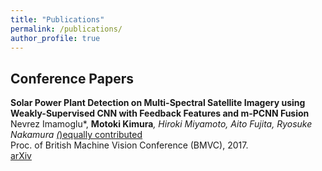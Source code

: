 ```yaml
---
title: "Publications"
permalink: /publications/
author_profile: true
---
```


## Conference Papers

<b>Solar Power Plant Detection on Multi-Spectral Satellite Imagery using Weakly-Supervised CNN with Feedback Features and m-PCNN Fusion</b>  
Nevrez Imamoglu*, <b>Motoki Kimura</b>*, Hiroki Miyamoto, Aito Fujita, Ryosuke Nakamura <u>(*)equally contributed</u>  
Proc. of British Machine Vision Conference (BMVC), 2017.  
[arXiv](https://arxiv.org/abs/1704.06410)
